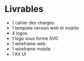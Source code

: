 # Livrables
- 1 cahier des charges
- 1 template version web et mobile
- 4 logos
- 1 logo sous forme SVG
- 1 wireframe web
- 1 wireframe mobile
- 1 Kit UI
